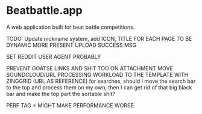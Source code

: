 # Beatbattle.app

A web application built for beat battle competitions.

TODO: Update nickname system, add ICON, TITLE FOR EACH PAGE TO BE DYNAMIC
MORE PRESENT UPLOAD SUCCESS MSG

SET REDDIT USER AGENT PROBABLY

PREVENT GOATSE LINKS AND SHIT TOO ON ATTACHMENT
MOVE SOUNDCLOUD/URL PROCESSING WORKLOAD TO THE TEMPLATE WITH ZINGGRID (URL AS REFERENCE)
for searches, should I move the search bar to the top and process them on my own, then I can get rid of that big black bar and make the top part the sortable shit?

PERF TAG = MIGHT MAKE PERFORMANCE WORSE